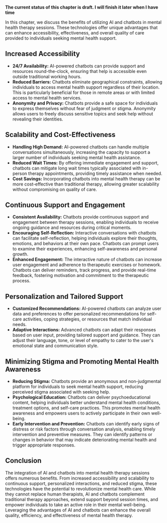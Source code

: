 **The current status of this chapter is draft. I will finish it later when I have time**

In this chapter, we discuss the benefits of utilizing AI and chatbots in mental health therapy sessions. These technologies offer unique advantages that can enhance accessibility, effectiveness, and overall quality of care provided to individuals seeking mental health support.

Increased Accessibility
-----------------------

* **24/7 Availability:** AI-powered chatbots can provide support and resources round-the-clock, ensuring that help is accessible even outside traditional working hours.
* **Reduced Barriers:** Chatbots eliminate geographical constraints, allowing individuals to access mental health support regardless of their location. This is particularly beneficial for those in remote areas or with limited access to mental health services.
* **Anonymity and Privacy:** Chatbots provide a safe space for individuals to express themselves without fear of judgment or stigma. Anonymity allows users to freely discuss sensitive topics and seek help without revealing their identities.

Scalability and Cost-Effectiveness
----------------------------------

* **Handling High Demand:** AI-powered chatbots can handle multiple conversations simultaneously, increasing the capacity to support a larger number of individuals seeking mental health assistance.
* **Reduced Wait Times:** By offering immediate engagement and support, chatbots can mitigate long wait times typically associated with in-person therapy appointments, providing timely assistance when needed.
* **Cost Savings:** Incorporating chatbots into mental health therapy can be more cost-effective than traditional therapy, allowing greater scalability without compromising on quality of care.

Continuous Support and Engagement
---------------------------------

* **Consistent Availability:** Chatbots provide continuous support and engagement between therapy sessions, enabling individuals to receive ongoing guidance and resources during critical moments.
* **Encouraging Self-Reflection:** Interactive conversations with chatbots can facilitate self-reflection, helping individuals explore their thoughts, emotions, and behaviors at their own pace. Chatbots can prompt users to examine their experiences, enhancing self-awareness and personal growth.
* **Enhanced Engagement:** The interactive nature of chatbots can increase user engagement and adherence to therapeutic exercises or homework. Chatbots can deliver reminders, track progress, and provide real-time feedback, fostering motivation and commitment to the therapeutic process.

Personalization and Tailored Support
------------------------------------

* **Customized Recommendations:** AI-powered chatbots can analyze user data and preferences to offer personalized recommendations for self-care activities, coping strategies, or resources that match individual needs.
* **Adaptive Interactions:** Advanced chatbots can adapt their responses based on user input, providing tailored support and guidance. They can adjust their language, tone, or level of empathy to cater to the user's emotional state and communication style.

Minimizing Stigma and Promoting Mental Health Awareness
-------------------------------------------------------

* **Reducing Stigma:** Chatbots provide an anonymous and non-judgmental platform for individuals to seek mental health support, reducing perceived stigma associated with seeking help.
* **Psychological Education:** Chatbots can deliver psychoeducational content, helping individuals better understand mental health conditions, treatment options, and self-care practices. This promotes mental health awareness and empowers users to actively participate in their own well-being.
* **Early Intervention and Prevention:** Chatbots can identify early signs of distress or risk factors through conversation analysis, enabling timely intervention and preventive measures. They can identify patterns or changes in behavior that may indicate deteriorating mental health and trigger appropriate responses.

Conclusion
----------

The integration of AI and chatbots into mental health therapy sessions offers numerous benefits. From increased accessibility and scalability to continuous support, personalized interactions, and reduced stigma, these technologies have the potential to revolutionize mental health care. While they cannot replace human therapists, AI and chatbots complement traditional therapy approaches, extend support beyond session times, and empower individuals to take an active role in their mental well-being. Leveraging the advantages of AI and chatbots can enhance the overall quality, efficiency, and effectiveness of mental health therapy.
